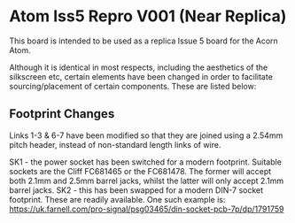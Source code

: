 # Atom Iss5 Repro V001 (Near Replica)
 This board is intended to be used as a replica Issue 5 board for the Acorn Atom.
 
 Although it is identical in most respects, including the aesthetics of the silkscreen etc, certain elements have been changed in order to facilitate sourcing/placement of certain components. These are listed below:
 
 ## Footprint Changes
   Links 1-3 & 6-7 have been modified so that they are joined using a 2.54mm pitch header, instead of non-standard length links of wire.
   
   SK1 - the power socket has been switched for a modern footprint. Suitable sockets are the Cliff FC681465 or the FC681478. The former will accept both 2.1mm and 2.5mm barrel jacks, whilst the latter will only accept 2.1mm barrel jacks.
   SK2 - this has been swapped for a modern DIN-7 socket footprint. These are readily available. One such example is: https://uk.farnell.com/pro-signal/psg03465/din-socket-pcb-7p/dp/1791759
